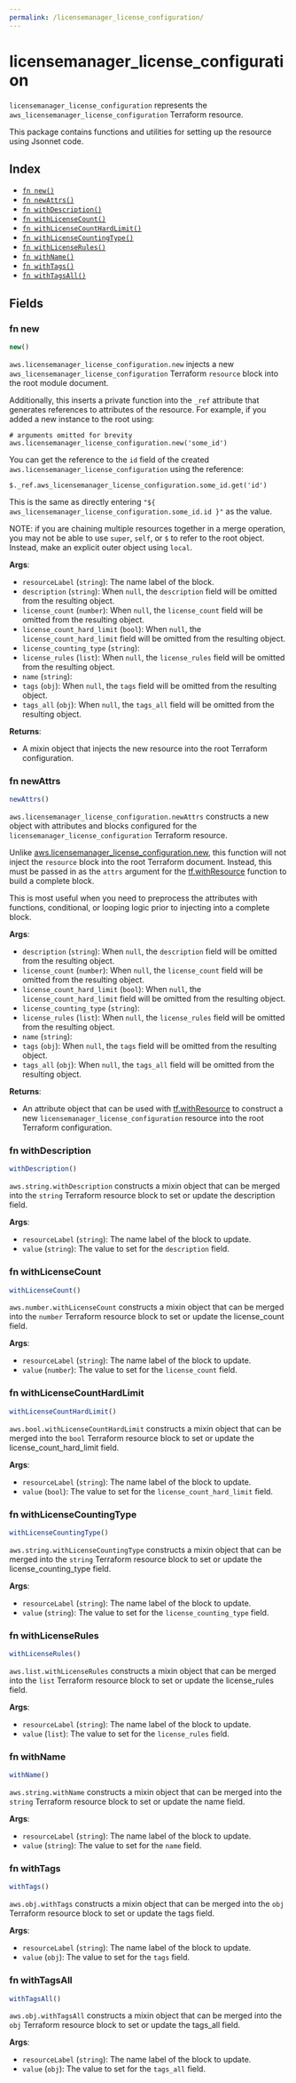 ```yaml
---
permalink: /licensemanager_license_configuration/
---
```


# licensemanager_license_configuration

`licensemanager_license_configuration` represents the `aws_licensemanager_license_configuration` Terraform resource.



This package contains functions and utilities for setting up the resource using Jsonnet code.


## Index

* [`fn new()`](#fn-new)
* [`fn newAttrs()`](#fn-newattrs)
* [`fn withDescription()`](#fn-withdescription)
* [`fn withLicenseCount()`](#fn-withlicensecount)
* [`fn withLicenseCountHardLimit()`](#fn-withlicensecounthardlimit)
* [`fn withLicenseCountingType()`](#fn-withlicensecountingtype)
* [`fn withLicenseRules()`](#fn-withlicenserules)
* [`fn withName()`](#fn-withname)
* [`fn withTags()`](#fn-withtags)
* [`fn withTagsAll()`](#fn-withtagsall)

## Fields

### fn new

```ts
new()
```


`aws.licensemanager_license_configuration.new` injects a new `aws_licensemanager_license_configuration` Terraform `resource`
block into the root module document.

Additionally, this inserts a private function into the `_ref` attribute that generates references to attributes of the
resource. For example, if you added a new instance to the root using:

    # arguments omitted for brevity
    aws.licensemanager_license_configuration.new('some_id')

You can get the reference to the `id` field of the created `aws.licensemanager_license_configuration` using the reference:

    $._ref.aws_licensemanager_license_configuration.some_id.get('id')

This is the same as directly entering `"${ aws_licensemanager_license_configuration.some_id.id }"` as the value.

NOTE: if you are chaining multiple resources together in a merge operation, you may not be able to use `super`, `self`,
or `$` to refer to the root object. Instead, make an explicit outer object using `local`.

**Args**:
  - `resourceLabel` (`string`): The name label of the block.
  - `description` (`string`):  When `null`, the `description` field will be omitted from the resulting object.
  - `license_count` (`number`):  When `null`, the `license_count` field will be omitted from the resulting object.
  - `license_count_hard_limit` (`bool`):  When `null`, the `license_count_hard_limit` field will be omitted from the resulting object.
  - `license_counting_type` (`string`): 
  - `license_rules` (`list`):  When `null`, the `license_rules` field will be omitted from the resulting object.
  - `name` (`string`): 
  - `tags` (`obj`):  When `null`, the `tags` field will be omitted from the resulting object.
  - `tags_all` (`obj`):  When `null`, the `tags_all` field will be omitted from the resulting object.

**Returns**:
- A mixin object that injects the new resource into the root Terraform configuration.


### fn newAttrs

```ts
newAttrs()
```


`aws.licensemanager_license_configuration.newAttrs` constructs a new object with attributes and blocks configured for the `licensemanager_license_configuration`
Terraform resource.

Unlike [aws.licensemanager_license_configuration.new](#fn-new), this function will not inject the `resource`
block into the root Terraform document. Instead, this must be passed in as the `attrs` argument for the
[tf.withResource](https://github.com/tf-libsonnet/core/tree/main/docs#fn-withresource) function to build a complete block.

This is most useful when you need to preprocess the attributes with functions, conditional, or looping logic prior to
injecting into a complete block.

**Args**:
  - `description` (`string`):  When `null`, the `description` field will be omitted from the resulting object.
  - `license_count` (`number`):  When `null`, the `license_count` field will be omitted from the resulting object.
  - `license_count_hard_limit` (`bool`):  When `null`, the `license_count_hard_limit` field will be omitted from the resulting object.
  - `license_counting_type` (`string`): 
  - `license_rules` (`list`):  When `null`, the `license_rules` field will be omitted from the resulting object.
  - `name` (`string`): 
  - `tags` (`obj`):  When `null`, the `tags` field will be omitted from the resulting object.
  - `tags_all` (`obj`):  When `null`, the `tags_all` field will be omitted from the resulting object.

**Returns**:
  - An attribute object that can be used with [tf.withResource](https://github.com/tf-libsonnet/core/tree/main/docs#fn-withresource) to construct a new `licensemanager_license_configuration` resource into the root Terraform configuration.


### fn withDescription

```ts
withDescription()
```

`aws.string.withDescription` constructs a mixin object that can be merged into the `string`
Terraform resource block to set or update the description field.



**Args**:
  - `resourceLabel` (`string`): The name label of the block to update.
  - `value` (`string`): The value to set for the `description` field.


### fn withLicenseCount

```ts
withLicenseCount()
```

`aws.number.withLicenseCount` constructs a mixin object that can be merged into the `number`
Terraform resource block to set or update the license_count field.



**Args**:
  - `resourceLabel` (`string`): The name label of the block to update.
  - `value` (`number`): The value to set for the `license_count` field.


### fn withLicenseCountHardLimit

```ts
withLicenseCountHardLimit()
```

`aws.bool.withLicenseCountHardLimit` constructs a mixin object that can be merged into the `bool`
Terraform resource block to set or update the license_count_hard_limit field.



**Args**:
  - `resourceLabel` (`string`): The name label of the block to update.
  - `value` (`bool`): The value to set for the `license_count_hard_limit` field.


### fn withLicenseCountingType

```ts
withLicenseCountingType()
```

`aws.string.withLicenseCountingType` constructs a mixin object that can be merged into the `string`
Terraform resource block to set or update the license_counting_type field.



**Args**:
  - `resourceLabel` (`string`): The name label of the block to update.
  - `value` (`string`): The value to set for the `license_counting_type` field.


### fn withLicenseRules

```ts
withLicenseRules()
```

`aws.list.withLicenseRules` constructs a mixin object that can be merged into the `list`
Terraform resource block to set or update the license_rules field.



**Args**:
  - `resourceLabel` (`string`): The name label of the block to update.
  - `value` (`list`): The value to set for the `license_rules` field.


### fn withName

```ts
withName()
```

`aws.string.withName` constructs a mixin object that can be merged into the `string`
Terraform resource block to set or update the name field.



**Args**:
  - `resourceLabel` (`string`): The name label of the block to update.
  - `value` (`string`): The value to set for the `name` field.


### fn withTags

```ts
withTags()
```

`aws.obj.withTags` constructs a mixin object that can be merged into the `obj`
Terraform resource block to set or update the tags field.



**Args**:
  - `resourceLabel` (`string`): The name label of the block to update.
  - `value` (`obj`): The value to set for the `tags` field.


### fn withTagsAll

```ts
withTagsAll()
```

`aws.obj.withTagsAll` constructs a mixin object that can be merged into the `obj`
Terraform resource block to set or update the tags_all field.



**Args**:
  - `resourceLabel` (`string`): The name label of the block to update.
  - `value` (`obj`): The value to set for the `tags_all` field.
